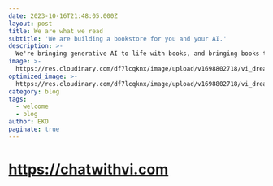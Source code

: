 ```yaml
---
date: 2023-10-16T21:48:05.000Z
layout: post
title: We are what we read
subtitle: 'We are building a bookstore for you and your AI.'
description: >-
  We're bringing generative AI to life with books, and bringing books to life with generative AI.
image: >-
  https://res.cloudinary.com/df7lcqknx/image/upload/v1698802718/vi_dreaming_cigu8v.jpg
optimized_image: >-
  https://res.cloudinary.com/df7lcqknx/image/upload/v1698802718/vi_dreaming_optimized_koynwy.jpg
category: blog
tags:
  - welcome
  - blog
author: EKO
paginate: true
---
```


# https://chatwithvi.com
